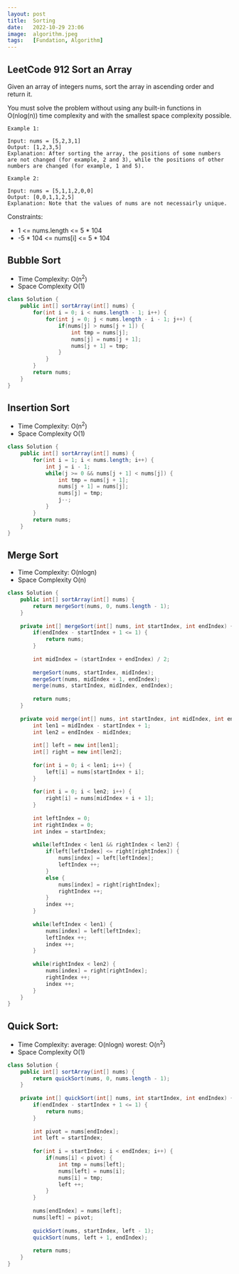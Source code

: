 ```yaml
---
layout: post
title:  Sorting
date:   2022-10-29 23:06
image:  algorithm.jpeg
tags:   [Fundation, Algorithm]
---
```


## LeetCode 912 Sort an Array

Given an array of integers nums, sort the array in ascending order and return it.

You must solve the problem without using any built-in functions in O(nlog(n)) time complexity and with the smallest space complexity possible.

```
Example 1:

Input: nums = [5,2,3,1]
Output: [1,2,3,5]
Explanation: After sorting the array, the positions of some numbers are not changed (for example, 2 and 3), while the positions of other numbers are changed (for example, 1 and 5).

Example 2:

Input: nums = [5,1,1,2,0,0]
Output: [0,0,1,1,2,5]
Explanation: Note that the values of nums are not necessairly unique.
```

Constraints:

* 1 <= nums.length <= 5 * 104
* -5 * 104 <= nums[i] <= 5 * 104


## Bubble Sort

* Time Complexity: O(n<sup>2</sup>)
* Space Complexity O(1)

```java
class Solution {
    public int[] sortArray(int[] nums) {
        for(int i = 0; i < nums.length - 1; i++) {
            for(int j = 0; j < nums.length - i - 1; j++) {
                if(nums[j] > nums[j + 1]) {
                    int tmp = nums[j];
                    nums[j] = nums[j + 1];
                    nums[j + 1] = tmp;
                }
            }
        }
        return nums;
    }
}
```

## Insertion Sort

* Time Complexity: O(n<sup>2</sup>)
* Space Complexity O(1)

```java
class Solution {
    public int[] sortArray(int[] nums) {
        for(int i = 1; i < nums.length; i++) {
            int j = i - 1;
            while(j >= 0 && nums[j + 1] < nums[j]) {
                int tmp = nums[j + 1];
                nums[j + 1] = nums[j];
                nums[j] = tmp;
                j--;
            }
        }
        return nums;
    }
}
```

## Merge Sort

* Time Complexity: O(nlogn)
* Space Complexity O(n)

```java
class Solution {
    public int[] sortArray(int[] nums) {
        return mergeSort(nums, 0, nums.length - 1);
    }
    
    private int[] mergeSort(int[] nums, int startIndex, int endIndex) {
        if(endIndex - startIndex + 1 <= 1) {
            return nums;
        }
        
        int midIndex = (startIndex + endIndex) / 2;
       
        mergeSort(nums, startIndex, midIndex);
        mergeSort(nums, midIndex + 1, endIndex);
        merge(nums, startIndex, midIndex, endIndex);
        
        return nums;
    }
    
    private void merge(int[] nums, int startIndex, int midIndex, int endIndex) {
        int len1 = midIndex - startIndex + 1;
        int len2 = endIndex - midIndex;
        
        int[] left = new int[len1];
        int[] right = new int[len2];
        
        for(int i = 0; i < len1; i++) {
            left[i] = nums[startIndex + i];
        }
        
        for(int i = 0; i < len2; i++) {
            right[i] = nums[midIndex + i + 1];
        }
        
        int leftIndex = 0;
        int rightIndex = 0;
        int index = startIndex;
        
        while(leftIndex < len1 && rightIndex < len2) {
            if(left[leftIndex] <= right[rightIndex]) {
                nums[index] = left[leftIndex];
                leftIndex ++;
            }
            else {
                nums[index] = right[rightIndex];
                rightIndex ++;
            }
            index ++;
        }
        
        while(leftIndex < len1) {
            nums[index] = left[leftIndex];
            leftIndex ++;
            index ++;
        }
        
        while(rightIndex < len2) {
            nums[index] = right[rightIndex];
            rightIndex ++;
            index ++;
        }
    }
}
```

## Quick Sort:

* Time Complexity: average: O(nlogn) worest: O(n<sup>2</sup>)
* Space Complexity O(1)

```java
class Solution {
    public int[] sortArray(int[] nums) {
        return quickSort(nums, 0, nums.length - 1);
    }
    
    private int[] quickSort(int[] nums, int startIndex, int endIndex) {
        if(endIndex - startIndex + 1 <= 1) {
            return nums;
        }
        
        int pivot = nums[endIndex];
        int left = startIndex;
        
        for(int i = startIndex; i < endIndex; i++) {
            if(nums[i] < pivot) {
                int tmp = nums[left];
                nums[left] = nums[i];
                nums[i] = tmp;
                left ++;
            }
        }
        
        nums[endIndex] = nums[left];
        nums[left] = pivot;
        
        quickSort(nums, startIndex, left - 1);
        quickSort(nums, left + 1, endIndex);
        
        return nums;
    }
}
```
